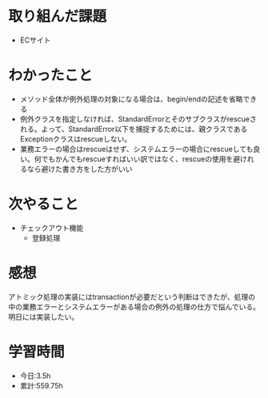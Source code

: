 # 取り組んだ課題
- ECサイト
# わかったこと
- メソッド全体が例外処理の対象になる場合は、begin/endの記述を省略できる
- 例外クラスを指定しなければ、StandardErrorとそのサブクラスがrescueされる。よって、StandardError以下を捕捉するためには、親クラスであるExceptionクラスはrescueしない。
- 業務エラーの場合はrescueはせず、システムエラーの場合にrescueしても良い。何でもかんでもrescueすればいい訳ではなく、rescueの使用を避けれるなら避けた書き方をした方がいい
# 次やること
- チェックアウト機能
  - 登録処理
# 感想
アトミック処理の実装にはtransactionが必要だという判断はできたが、処理の中の業務エラーとシステムエラーがある場合の例外の処理の仕方で悩んでいる。明日には実装したい。
# 学習時間
- 今日:3.5h
- 累計:559.75h
